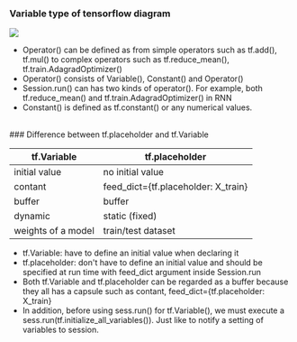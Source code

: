 
### Variable type of tensorflow diagram

![](https://docs.google.com/drawings/d/1qaFys5F7_FqI6FvVpQDGIDl-XJwLGh0x3SoL4BTAbw0/pub?w=480&amp;h=360)
* Operator() can be defined as from simple operators such as tf.add(), tf.mul() to complex operators such as tf.reduce_mean(), tf.train.AdagradOptimizer()  
* Operator() consists of Variable(), Constant() and Operator()
* Session.run() can has two kinds of operator(). For example, both tf.reduce_mean() and tf.train.AdagradOptimizer() in RNN  
* Constant() is defined as tf.constant() or any numerical values. 

<br>
### Difference between tf.placeholder and tf.Variable

tf.Variable | tf.placeholder
------------|---------------
initial value | no initial value
contant | feed_dict={tf.placeholder: X_train}
buffer | buffer
dynamic | static (fixed)
weights of a model | train/test dataset

* tf.Variable: have to define an initial value when declaring it
* tf.placeholder: don't have to define an initial value and should be specified at run time with feed_dict argument inside Session.run
* Both tf.Variable and tf.placeholder can be regarded as a buffer because they all has a capsule such as contant, feed_dict={tf.placeholder: X_train} 
* In addition, before using sess.run() for tf.Variable(), we must execute a sess.run(tf.initialize_all_variables()). Just like to notify a setting of variables to session. 

